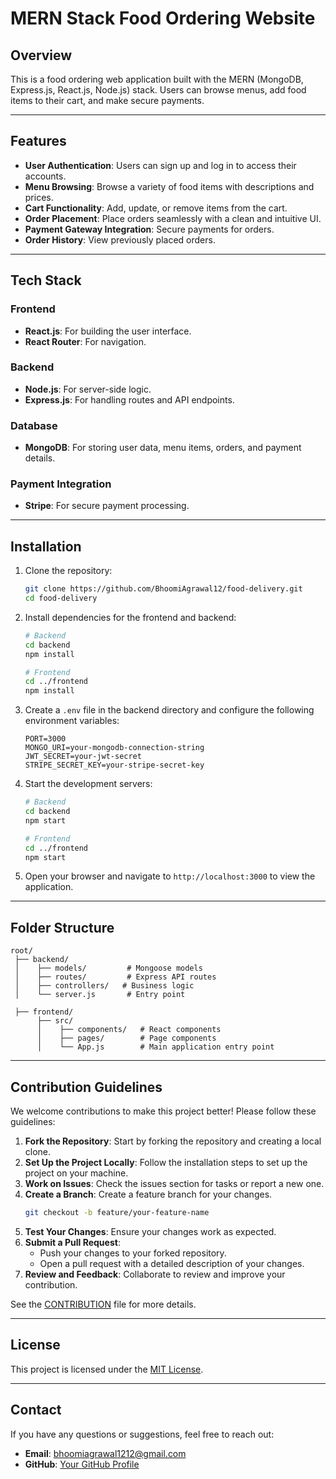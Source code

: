 # MERN Stack Food Ordering Website

## Overview

This is a food ordering web application built with the MERN (MongoDB, Express.js, React.js, Node.js) stack. Users can browse menus, add food items to their cart, and make secure payments.

---

## Features

- **User Authentication**: Users can sign up and log in to access their accounts.
- **Menu Browsing**: Browse a variety of food items with descriptions and prices.
- **Cart Functionality**: Add, update, or remove items from the cart.
- **Order Placement**: Place orders seamlessly with a clean and intuitive UI.
- **Payment Gateway Integration**: Secure payments for orders.
- **Order History**: View previously placed orders.

---

## Tech Stack

### Frontend
- **React.js**: For building the user interface.
- **React Router**: For navigation.

### Backend
- **Node.js**: For server-side logic.
- **Express.js**: For handling routes and API endpoints.

### Database
- **MongoDB**: For storing user data, menu items, orders, and payment details.

### Payment Integration
- **Stripe**: For secure payment processing.

---

## Installation

1. Clone the repository:
    ```bash
    git clone https://github.com/BhoomiAgrawal12/food-delivery.git
    cd food-delivery
    ```
2. Install dependencies for the frontend and backend:
    ```bash
    # Backend
    cd backend
    npm install

    # Frontend
    cd ../frontend
    npm install
    ```
3. Create a `.env` file in the backend directory and configure the following environment variables:
    ```env
    PORT=3000
    MONGO_URI=your-mongodb-connection-string
    JWT_SECRET=your-jwt-secret
    STRIPE_SECRET_KEY=your-stripe-secret-key
    ```
4. Start the development servers:
    ```bash
    # Backend
    cd backend
    npm start

    # Frontend
    cd ../frontend
    npm start
    ```
5. Open your browser and navigate to `http://localhost:3000` to view the application.

---

## Folder Structure

```
root/
 ├── backend/
 │    ├── models/         # Mongoose models
 │    ├── routes/         # Express API routes
 │    ├── controllers/   # Business logic
 │    └── server.js       # Entry point

 ├── frontend/
      ├── src/
      │    ├── components/   # React components
      │    ├── pages/        # Page components
      │    └── App.js        # Main application entry point
```

---

## Contribution Guidelines

We welcome contributions to make this project better! Please follow these guidelines:

1. **Fork the Repository**: Start by forking the repository and creating a local clone.
2. **Set Up the Project Locally**: Follow the installation steps to set up the project on your machine.
3. **Work on Issues**: Check the issues section for tasks or report a new one.
4. **Create a Branch**: Create a feature branch for your changes.
    ```bash
    git checkout -b feature/your-feature-name
    ```
5. **Test Your Changes**: Ensure your changes work as expected.
6. **Submit a Pull Request**:
    - Push your changes to your forked repository.
    - Open a pull request with a detailed description of your changes.
7. **Review and Feedback**: Collaborate to review and improve your contribution.

See the [CONTRIBUTION](https://github.com/BhoomiAgrawal12/food-delivery/blob/main/CONTRIBUTING.md) file for more details.

---

## License

This project is licensed under the [MIT License](LICENSE).

---

## Contact

If you have any questions or suggestions, feel free to reach out:
- **Email**: bhoomiagrawal1212@gmail.com
- **GitHub**: [Your GitHub Profile](https://github.com/BhoomiAgrawal12)

